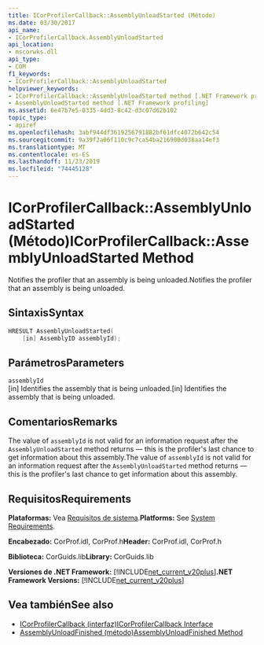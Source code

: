 ```yaml
---
title: ICorProfilerCallback::AssemblyUnloadStarted (Método)
ms.date: 03/30/2017
api_name:
- ICorProfilerCallback.AssemblyUnloadStarted
api_location:
- mscorwks.dll
api_type:
- COM
f1_keywords:
- ICorProfilerCallback::AssemblyUnloadStarted
helpviewer_keywords:
- ICorProfilerCallback::AssemblyUnloadStarted method [.NET Framework profiling]
- AssemblyUnloadStarted method [.NET Framework profiling]
ms.assetid: 6e47b7e5-0335-4dd3-8c42-d3c07d62b102
topic_type:
- apiref
ms.openlocfilehash: 3abf944df3619256791882bf61dfc4072b642c54
ms.sourcegitcommit: 9a39f2a06f110c9c7ca54ba216900d038aa14ef3
ms.translationtype: MT
ms.contentlocale: es-ES
ms.lasthandoff: 11/23/2019
ms.locfileid: "74445128"
---
```

# <a name="icorprofilercallbackassemblyunloadstarted-method"></a><span data-ttu-id="ba325-102">ICorProfilerCallback::AssemblyUnloadStarted (Método)</span><span class="sxs-lookup"><span data-stu-id="ba325-102">ICorProfilerCallback::AssemblyUnloadStarted Method</span></span>
<span data-ttu-id="ba325-103">Notifies the profiler that an assembly is being unloaded.</span><span class="sxs-lookup"><span data-stu-id="ba325-103">Notifies the profiler that an assembly is being unloaded.</span></span>  
  
## <a name="syntax"></a><span data-ttu-id="ba325-104">Sintaxis</span><span class="sxs-lookup"><span data-stu-id="ba325-104">Syntax</span></span>  
  
```cpp  
HRESULT AssemblyUnloadStarted(  
    [in] AssemblyID assemblyId);  
```  
  
## <a name="parameters"></a><span data-ttu-id="ba325-105">Parámetros</span><span class="sxs-lookup"><span data-stu-id="ba325-105">Parameters</span></span>  
 `assemblyId`  
 <span data-ttu-id="ba325-106">[in] Identifies the assembly that is being unloaded.</span><span class="sxs-lookup"><span data-stu-id="ba325-106">[in] Identifies the assembly that is being unloaded.</span></span>  
  
## <a name="remarks"></a><span data-ttu-id="ba325-107">Comentarios</span><span class="sxs-lookup"><span data-stu-id="ba325-107">Remarks</span></span>  
 <span data-ttu-id="ba325-108">The value of `assemblyId` is not valid for an information request after the `AssemblyUnloadStarted` method returns — this is the profiler's last chance to get information about this assembly.</span><span class="sxs-lookup"><span data-stu-id="ba325-108">The value of `assemblyId` is not valid for an information request after the `AssemblyUnloadStarted` method returns — this is the profiler's last chance to get information about this assembly.</span></span>  
  
## <a name="requirements"></a><span data-ttu-id="ba325-109">Requisitos</span><span class="sxs-lookup"><span data-stu-id="ba325-109">Requirements</span></span>  
 <span data-ttu-id="ba325-110">**Plataformas:** Vea [Requisitos de sistema](../../../../docs/framework/get-started/system-requirements.md).</span><span class="sxs-lookup"><span data-stu-id="ba325-110">**Platforms:** See [System Requirements](../../../../docs/framework/get-started/system-requirements.md).</span></span>  
  
 <span data-ttu-id="ba325-111">**Encabezado:** CorProf.idl, CorProf.h</span><span class="sxs-lookup"><span data-stu-id="ba325-111">**Header:** CorProf.idl, CorProf.h</span></span>  
  
 <span data-ttu-id="ba325-112">**Biblioteca:** CorGuids.lib</span><span class="sxs-lookup"><span data-stu-id="ba325-112">**Library:** CorGuids.lib</span></span>  
  
 <span data-ttu-id="ba325-113">**Versiones de .NET Framework:** [!INCLUDE[net_current_v20plus](../../../../includes/net-current-v20plus-md.md)]</span><span class="sxs-lookup"><span data-stu-id="ba325-113">**.NET Framework Versions:** [!INCLUDE[net_current_v20plus](../../../../includes/net-current-v20plus-md.md)]</span></span>  
  
## <a name="see-also"></a><span data-ttu-id="ba325-114">Vea también</span><span class="sxs-lookup"><span data-stu-id="ba325-114">See also</span></span>

- [<span data-ttu-id="ba325-115">ICorProfilerCallback (interfaz)</span><span class="sxs-lookup"><span data-stu-id="ba325-115">ICorProfilerCallback Interface</span></span>](../../../../docs/framework/unmanaged-api/profiling/icorprofilercallback-interface.md)
- [<span data-ttu-id="ba325-116">AssemblyUnloadFinished (método)</span><span class="sxs-lookup"><span data-stu-id="ba325-116">AssemblyUnloadFinished Method</span></span>](../../../../docs/framework/unmanaged-api/profiling/icorprofilercallback-assemblyunloadfinished-method.md)
